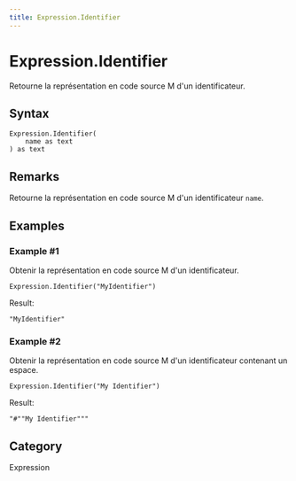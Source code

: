 ```yaml
---
title: Expression.Identifier
---
```


# Expression.Identifier


Retourne la représentation en code source M d&#39;un identificateur.


## Syntax

```powerquery
Expression.Identifier(
    name as text
) as text
```


## Remarks

Retourne la représentation en code source M d'un identificateur <code>name</code>.


## Examples

### Example #1 
Obtenir la représentation en code source M d&#39;un identificateur.
```powerquery
Expression.Identifier("MyIdentifier")
```

Result: 
```powerquery
"MyIdentifier"
```


### Example #2 
Obtenir la représentation en code source M d&#39;un identificateur contenant un espace.
```powerquery
Expression.Identifier("My Identifier")
```

Result: 
```powerquery
"#""My Identifier"""
```




## Category
Expression
